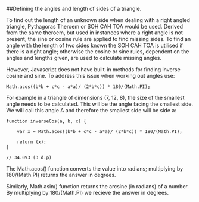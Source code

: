##Defining the angles and length of sides of a triangle.

To find out the length of an unknown side when dealing with a right angled triangle, Pythagoras Theroem or SOH CAH TOA would be used. Derived from the same theroem, but used in instances where a right angle is not present, the sine or cosine rule are applied to find missing sides. To find an angle with the length of two sides known the SOH CAH TOA is utilised if there is a right angle; otherwise the cosine or sine rules, dependent on the angles and lengths given, are used to calculate missing angles. 

However, Javascript does not have built-in methods for finding inverse cosine and sine. To address this issue when working out angles use:

	Math.acos((b*b + c*c - a*a)/ (2*b*c)) * 180/(Math.PI);

For example in a triangle of dimensions (7, 12, 8), the size of the smallest angle needs to be calculated. This will be the angle facing the smallest side. We will call this angle A and therefore the smallest side will be side a:

	function inverseCos(a, b, c) {
		
		var x = Math.acos((b*b + c*c - a*a)/ (2*b*c)) * 180/(Math.PI);

		return (x);
	}

	// 34.093 (3 d.p)

The Math.acos() function converts the value into radians; multiplying by 180/(Math.PI) returns the answer in degrees.

Similarly, Math.asin() function returns the arcsine (in radians) of a number. By multiplying by 180/(Math.PI) we recieve the answer in degrees.
